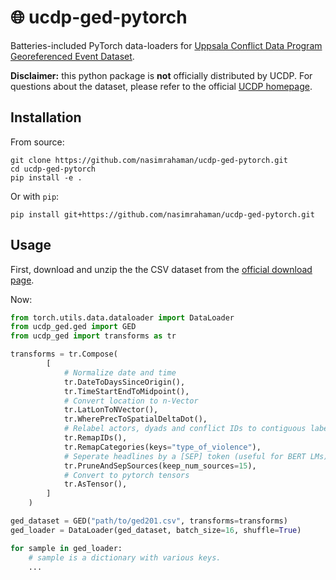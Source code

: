 # :globe_with_meridians: ucdp-ged-pytorch

Batteries-included PyTorch data-loaders for [Uppsala Conflict Data Program](https://ucdp.uu.se/) [Georeferenced Event Dataset](https://ucdp.uu.se/downloads/index.html#ged_global). 

**Disclaimer:** this python package is **not** officially distributed by UCDP. For questions about the dataset, please refer to the official [UCDP homepage](https://www.pcr.uu.se/research/ucdp/). 

## Installation

From source:

```
git clone https://github.com/nasimrahaman/ucdp-ged-pytorch.git
cd ucdp-ged-pytorch
pip install -e .
```

Or with `pip`:

```
pip install git+https://github.com/nasimrahaman/ucdp-ged-pytorch.git
```

## Usage

First, download and unzip the the CSV dataset from the [official download page](https://ucdp.uu.se/downloads/index.html#ged_global).

Now:

```python
from torch.utils.data.dataloader import DataLoader
from ucdp_ged.ged import GED
from ucdp_ged import transforms as tr

transforms = tr.Compose(
        [
            # Normalize date and time
            tr.DateToDaysSinceOrigin(),
            tr.TimeStartEndToMidpoint(),
            # Convert location to n-Vector
            tr.LatLonToNVector(),
            tr.WherePrecToSpatialDeltaDot(),
            # Relabel actors, dyads and conflict IDs to contiguous labels
            tr.RemapIDs(),
            tr.RemapCategories(keys="type_of_violence"),
            # Seperate headlines by a [SEP] token (useful for BERT LMs)
            tr.PruneAndSepSources(keep_num_sources=15),
            # Convert to pytorch tensors
            tr.AsTensor(),
        ]
    )

ged_dataset = GED("path/to/ged201.csv", transforms=transforms)
ged_loader = DataLoader(ged_dataset, batch_size=16, shuffle=True)

for sample in ged_loader: 
    # sample is a dictionary with various keys. 
    ...
```
